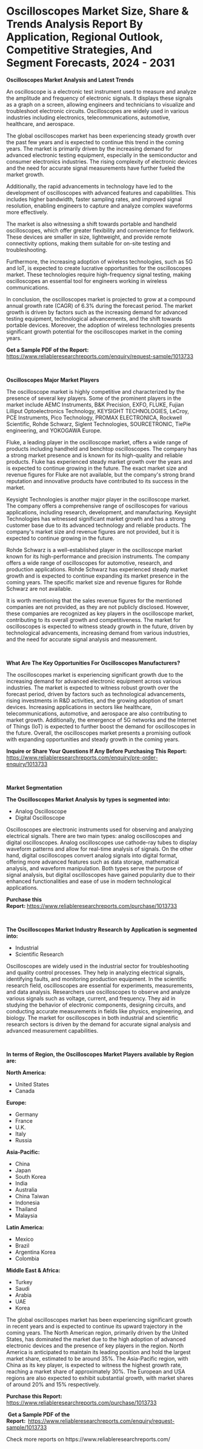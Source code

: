 <p><h1>Oscilloscopes Market Size, Share & Trends Analysis Report By Application, Regional Outlook, Competitive Strategies, And Segment Forecasts, 2024 - 2031</h1></p><p><strong>Oscilloscopes Market Analysis and Latest Trends</strong></p>
<p><p>An oscilloscope is a electronic test instrument used to measure and analyze the amplitude and frequency of electronic signals. It displays these signals as a graph on a screen, allowing engineers and technicians to visualize and troubleshoot electronic circuits. Oscilloscopes are widely used in various industries including electronics, telecommunications, automotive, healthcare, and aerospace.</p><p>The global oscilloscopes market has been experiencing steady growth over the past few years and is expected to continue this trend in the coming years. The market is primarily driven by the increasing demand for advanced electronic testing equipment, especially in the semiconductor and consumer electronics industries. The rising complexity of electronic devices and the need for accurate signal measurements have further fueled the market growth.</p><p>Additionally, the rapid advancements in technology have led to the development of oscilloscopes with advanced features and capabilities. This includes higher bandwidth, faster sampling rates, and improved signal resolution, enabling engineers to capture and analyze complex waveforms more effectively.</p><p>The market is also witnessing a shift towards portable and handheld oscilloscopes, which offer greater flexibility and convenience for fieldwork. These devices are smaller in size, lightweight, and provide remote connectivity options, making them suitable for on-site testing and troubleshooting.</p><p>Furthermore, the increasing adoption of wireless technologies, such as 5G and IoT, is expected to create lucrative opportunities for the oscilloscopes market. These technologies require high-frequency signal testing, making oscilloscopes an essential tool for engineers working in wireless communications.</p><p>In conclusion, the oscilloscopes market is projected to grow at a compound annual growth rate (CAGR) of 6.3% during the forecast period. The market growth is driven by factors such as the increasing demand for advanced testing equipment, technological advancements, and the shift towards portable devices. Moreover, the adoption of wireless technologies presents significant growth potential for the oscilloscopes market in the coming years.</p></p>
<p><strong>Get a Sample PDF of the Report:&nbsp;</strong> <a href="https://www.reliableresearchreports.com/enquiry/request-sample/1013733">https://www.reliableresearchreports.com/enquiry/request-sample/1013733</a></p>
<p>&nbsp;</p>
<p><strong>Oscilloscopes Major Market Players</strong></p>
<p><p>The oscilloscope market is highly competitive and characterized by the presence of several key players. Some of the prominent players in the market include AEMC Instruments, B&K Precision, EXFO, FLUKE, Fujian Lilliput Optoelectronics Technology, KEYSIGHT TECHNOLOGIES, LeCroy, PCE Instruments, Pico Technology, PROMAX ELECTRONICA, Rockwell Scientific, Rohde Schwarz, Siglent Technologies, SOURCETRONIC, TiePie engineering, and YOKOGAWA Europe.</p><p>Fluke, a leading player in the oscilloscope market, offers a wide range of products including handheld and benchtop oscilloscopes. The company has a strong market presence and is known for its high-quality and reliable products. Fluke has experienced steady market growth over the years and is expected to continue growing in the future. The exact market size and revenue figures for Fluke are not available, but the company's strong brand reputation and innovative products have contributed to its success in the market.</p><p>Keysight Technologies is another major player in the oscilloscope market. The company offers a comprehensive range of oscilloscopes for various applications, including research, development, and manufacturing. Keysight Technologies has witnessed significant market growth and has a strong customer base due to its advanced technology and reliable products. The company's market size and revenue figures are not provided, but it is expected to continue growing in the future.</p><p>Rohde Schwarz is a well-established player in the oscilloscope market known for its high-performance and precision instruments. The company offers a wide range of oscilloscopes for automotive, research, and production applications. Rohde Schwarz has experienced steady market growth and is expected to continue expanding its market presence in the coming years. The specific market size and revenue figures for Rohde Schwarz are not available.</p><p>It is worth mentioning that the sales revenue figures for the mentioned companies are not provided, as they are not publicly disclosed. However, these companies are recognized as key players in the oscilloscope market, contributing to its overall growth and competitiveness. The market for oscilloscopes is expected to witness steady growth in the future, driven by technological advancements, increasing demand from various industries, and the need for accurate signal analysis and measurement.</p></p>
<p>&nbsp;</p>
<p><strong>What Are The Key Opportunities For Oscilloscopes Manufacturers?</strong></p>
<p><p>The oscilloscopes market is experiencing significant growth due to the increasing demand for advanced electronic equipment across various industries. The market is expected to witness robust growth over the forecast period, driven by factors such as technological advancements, rising investments in R&D activities, and the growing adoption of smart devices. Increasing applications in sectors like healthcare, telecommunications, automotive, and aerospace are also contributing to market growth. Additionally, the emergence of 5G networks and the Internet of Things (IoT) is expected to further boost the demand for oscilloscopes in the future. Overall, the oscilloscopes market presents a promising outlook with expanding opportunities and steady growth in the coming years.</p></p>
<p><strong>Inquire or Share Your Questions If Any Before Purchasing This Report:</strong> <a href="https://www.reliableresearchreports.com/enquiry/pre-order-enquiry/1013733">https://www.reliableresearchreports.com/enquiry/pre-order-enquiry/1013733</a></p>
<p>&nbsp;</p>
<p><strong>Market Segmentation</strong></p>
<p><strong>The Oscilloscopes Market Analysis by types is segmented into:</strong></p>
<p><ul><li>Analog Oscilloscope</li><li>Digital Oscilloscope</li></ul></p>
<p><p>Oscilloscopes are electronic instruments used for observing and analyzing electrical signals. There are two main types: analog oscilloscopes and digital oscilloscopes. Analog oscilloscopes use cathode-ray tubes to display waveform patterns and allow for real-time analysis of signals. On the other hand, digital oscilloscopes convert analog signals into digital format, offering more advanced features such as data storage, mathematical analysis, and waveform manipulation. Both types serve the purpose of signal analysis, but digital oscilloscopes have gained popularity due to their enhanced functionalities and ease of use in modern technological applications.</p></p>
<p><strong>Purchase this Report:&nbsp;</strong><a href="https://www.reliableresearchreports.com/purchase/1013733">https://www.reliableresearchreports.com/purchase/1013733</a></p>
<p>&nbsp;</p>
<p><strong>The Oscilloscopes Market Industry Research by Application is segmented into:</strong></p>
<p><ul><li>Industrial</li><li>Scientific Research</li></ul></p>
<p><p>Oscilloscopes are widely used in the industrial sector for troubleshooting and quality control processes. They help in analyzing electrical signals, identifying faults, and monitoring production equipment. In the scientific research field, oscilloscopes are essential for experiments, measurements, and data analysis. Researchers use oscilloscopes to observe and analyze various signals such as voltage, current, and frequency. They aid in studying the behavior of electronic components, designing circuits, and conducting accurate measurements in fields like physics, engineering, and biology. The market for oscilloscopes in both industrial and scientific research sectors is driven by the demand for accurate signal analysis and advanced measurement capabilities.</p></p>
<p>&nbsp;</p>
<p><strong>In terms of Region, the Oscilloscopes Market Players available by Region are:</strong></p>
<p>
    <p> <strong> North America: </strong>
        <ul>
            <li>United States</li>
            <li>Canada</li>
        </ul>
        </p> 
    <p> <strong> Europe: </strong>
        <ul>
            <li>Germany</li>
            <li>France</li>
            <li>U.K.</li>
            <li>Italy</li>
            <li>Russia</li>
        </ul>
        </p> 
    <p> <strong> Asia-Pacific: </strong>
        <ul>
            <li>China</li>
            <li>Japan</li>
            <li>South Korea</li>
            <li>India</li>
            <li>Australia</li>
            <li>China Taiwan</li>
            <li>Indonesia</li>
            <li>Thailand</li>
            <li>Malaysia</li>
        </ul>
        </p> 
    <p> <strong> Latin America: </strong>
        <ul>
            <li>Mexico</li>
            <li>Brazil</li>
            <li>Argentina Korea</li>
            <li>Colombia</li>
        </ul>
        </p> 
    <p> <strong> Middle East & Africa: </strong>
        <ul>
            <li>Turkey</li>
            <li>Saudi</li>
            <li>Arabia</li>
            <li>UAE</li>
            <li>Korea</li>
        </ul>
    </p>
    </p>
<p><p>The global oscilloscopes market has been experiencing significant growth in recent years and is expected to continue its upward trajectory in the coming years. The North American region, primarily driven by the United States, has dominated the market due to the high adoption of advanced electronic devices and the presence of key players in the region. North America is anticipated to maintain its leading position and hold the largest market share, estimated to be around 35%. The Asia-Pacific region, with China as its key player, is expected to witness the highest growth rate, reaching a market share of approximately 30%. The European and USA regions are also expected to exhibit substantial growth, with market shares of around 20% and 15% respectively.</p></p>
<p><strong>Purchase this Report: </strong><a href="https://www.reliableresearchreports.com/purchase/1013733">https://www.reliableresearchreports.com/purchase/1013733</a></p>
<p>&nbsp;<strong>Get a Sample PDF of the Report:&nbsp;&nbsp;</strong><a href="https://www.reliableresearchreports.com/enquiry/request-sample/1013733">https://www.reliableresearchreports.com/enquiry/request-sample/1013733</a></p>
<p><strong></strong></p>
<p>Check more reports on https://www.reliableresearchreports.com/</p>